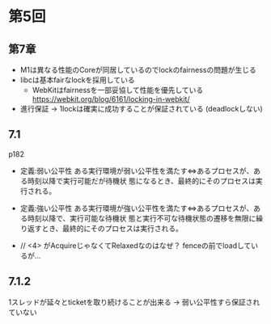 # 第5回

## 第7章

* M1は異なる性能のCoreが同居しているのでlockのfairnessの問題が生じる
* libcは基本fairなlockを採用している
  * WebKitはfairnessを一部妥協して性能を優先している https://webkit.org/blog/6161/locking-in-webkit/
* 進行保証 -> 1lockは確実に成功することが保証されている (deadlockしない)

## 7.1

p182
* 定義:弱い公平性
 ある実行環境が弱い公平性を満たす⇔あるプロセスが、ある時刻以降で実行可能だが待機状
態になるとき、最終的にそのプロセスは実行される。
* 定義:強い公平性
 ある実行環境が強い公平性を満たす⇔あるプロセスが、ある時刻以降で、実行可能な待機状
態と実行不可な待機状態の遷移を無限に繰り返すとき、最終的にそのプロセスは実行される。

*  // <4> がAcquireじゃなくてRelaxedなのはなぜ？ fenceの前でloadしているが...

## 7.1.2

1スレッドが延々とticketを取り続けることが出来る -> 弱い公平性すら保証されていない